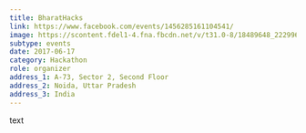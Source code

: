 ```yaml
---
title: BharatHacks
link: https://www.facebook.com/events/1456285161104541/
image: https://scontent.fdel1-4.fna.fbcdn.net/v/t31.0-8/18489648_222996758197666_1220975325913188843_o.jpg?_nc_cat=105&_nc_ht=scontent.fdel1-4.fna&oh=152ed4a51c6723442ebf0c77713532a9&oe=5C94C40D
subtype: events
date: 2017-06-17
category: Hackathon
role: organizer
address_1: A-73, Sector 2, Second Floor
address_2: Noida, Uttar Pradesh
address_3: India
---
```


text
